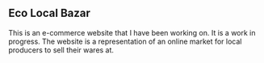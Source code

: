 ## Eco Local Bazar

This is an e-commerce website that I have been working on. It is a work in progress. The website is a representation of an online market for local producers to sell their wares at. 
